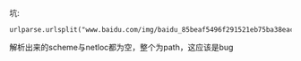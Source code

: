 坑:

```
urlparse.urlsplit("www.baidu.com/img/baidu_85beaf5496f291521eb75ba38eacbd87.svg")
```
解析出来的scheme与netloc都为空，整个为path，这应该是bug